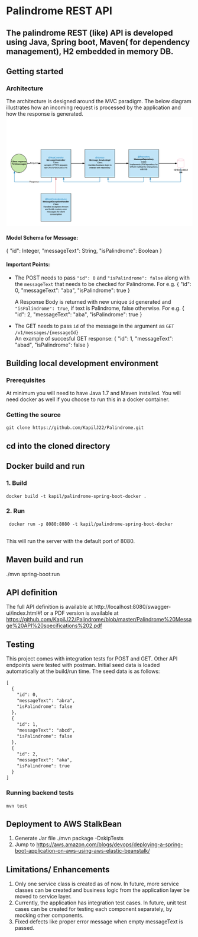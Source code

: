# Palindrome REST API
The palindrome REST (like) API is developed using Java, Spring boot, Maven( for dependency management), H2 embedded in memory DB.  
---

## Getting started

### Architecture
The architecture is designed around the MVC paradigm. The below diagram illustrates how an incoming request is processed
by the application and how the response is generated.
![alt text](https://github.com/KapilJ22/Palindrome/blob/master/Palindrome%20Message%20API.png)

#### Model Schema for Message:

{
  "id": Integer,
  "messageText": String,
  "isPalindrome": Boolean
}

#### Important Points:

- The POST needs to pass `"id": 0` and `"isPalindrome": false` along with the `messageText` that needs to be checked for Palindrome. 
For e.g. 
{
  "id": 0,
  "messageText": "aba",
  "isPalindrome": true
}
   
   A Response Body is returned with new unique `id` generated and `"isPalindrome": true`, if text is Palindrome, false otherwise. For e.g.
{
  "id": 2,
  "messageText": "aba",
  "isPalindrome": true
}

- The GET needs to pass `id` of the message in the argument as `GET /v1/messages/{messageId}`  
An example of succesful GET response:
{
  "id": 1,
  "messageText": "abad",
  "isPalindrome": false
}

## Building local development environment
### Prerequisites
At minimum you will need to have Java 1.7 and Maven installed. You will need docker as well if you choose to run this in a docker container.

### Getting the source
```
git clone https://github.com/KapilJ22/Palindrome.git
```

## cd into the cloned directory

## Docker build and run
### 1. Build
```
docker build -t kapil/palindrome-spring-boot-docker .

```

### 2. Run

```
 docker run -p 8080:8080 -t kapil/palindrome-spring-boot-docker


```
This will run the server with the default port of 8080.

## Maven build and run
./mvn spring-boot:run

## API definition
The full API definition is available at http://localhost:8080/swagger-ui/index.html#!
or a PDF version is available at  https://github.com/KapilJ22/Palindrome/blob/master/Palindrome%20Message%20API%20specifications%202.pdf


## Testing
This project comes with integration tests for POST and GET. Other API endpoints were tested with postman. 
Initial seed data is loaded automatically at the build/run time. The seed data is as follows:

```
[
  {
    "id": 0,
    "messageText": "abra",
    "isPalindrome": false
  },
  {
    "id": 1,
    "messageText": "abcd",
    "isPalindrome": false
  },
  {
    "id": 2,
    "messageText": "aka",
    "isPalindrome": true
  }
]
```

### Running backend tests

```
mvn test
```


## Deployment to AWS StalkBean
1. Generate Jar file 
    ./mvn package -DskipTests 
2. Jump to https://aws.amazon.com/blogs/devops/deploying-a-spring-boot-application-on-aws-using-aws-elastic-beanstalk/


## Limitations/ Enhancements
1. Only one service class is created as of now. In future, more service classes can be created and  business logic from the application layer be moved to service layer.
2. Currently, the application has integration test cases. In future, unit test cases can be created for testing each component separately, by mocking other components.
3. Fixed defects like proper error message when empty messageText is passed.
